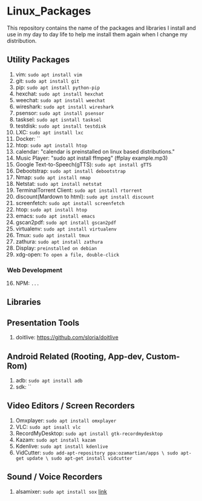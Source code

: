 Linux_Packages
==============
This repository contains the name of the packages and libraries I install and use in my day to day life to help me install them again when I change my distribution.

## Utility Packages
1. vim: `sudo apt install vim`
2. git: `sudo apt install git`
3. pip: `sudo apt install python-pip`
4. hexchat: `sudo apt install hexchat`
5. weechat: `sudo apt install weechat`
6. wireshark: `sudo apt install wireshark`
7. psensor: `sudo apt install psensor`
8. tasksel: `sudo apt isntall tasksel`
9. testdisk: `sudo apt install testdisk`
10. LXC: `sudo apt install lxc`
11. Docker: ``
12. htop: `sudo apt install htop`
13. calendar: "calendar is preinstalled on linux based distributions."
14. Music Player: "sudo apt install ffmpeg" (ffplay example.mp3)
15. Google Text-to-Speech(gTTS): `sudo apt install gTTS`
16. Debootstrap: `sudo apt install debootstrap`
17. Nmap: `sudo apt install nmap`
18. Netstat: `sudo apt install netstat`
19. TerminalTorrent Client: `sudo apt install rtorrent`
20. discount(Mardown to html): `sudo apt install discount`
21. screenfetch: `sudo apt install screenfetch`
22. htop: `sudo apt install htop`
23. emacs: `sudo apt install emacs`
24. gscan2pdf: `sudo apt install gscan2pdf`
25. virtualenv: `sudo apt install virtualenv`
26. Tmux: `sudo apt install tmux`
27. zathura: `sudo apt install zathura`
28. Display: `preinstalled on debian`
29. xdg-open: `To open a file, double-click`

### Web Development
16. NPM: `...`

## Libraries

## Presentation Tools
1. doitlive: https://github.com/sloria/doitlive

## Android Related (Rooting, App-dev, Custom-Rom)
1. adb: `sudo apt install adb`
2. sdk: ``

## Video Editors / Screen Recorders

1. Omxplayer: `sudo apt install omxplayer`
2. VLC: `sudo apt insall vlc`
3. RecordMyDesktop: `sudo apt install gtk-recordmydesktop`
4. Kazam: `sudo apt install kazam`
5. Kdenlive: `sudo apt install kdenlive`
6. VidCutter: `sudo add-apt-repository ppa:ozamartian/apps \
								sudo apt-get update \
								sudo apt-get install vidcutter`

## Sound / Voice Recorders
1. alsamixer: `sudo apt install sox` [link](http://www.upubuntu.com/2013/05/how-to-record-your-voice-from.html)
